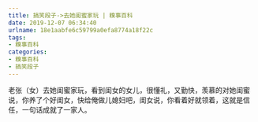 ```yaml
---
title: 搞笑段子->去她闺蜜家玩 | 糗事百科
date: 2019-12-07 06:34:40
urlname: 18e1aabfe6c59799a0efa8774a18f22c
tags: 
- 糗事百科
categories:
- 糗事百科
- 搞笑段子
---
```

老张（女）去她闺蜜家玩，看到闺女的女儿，很懂礼，又勤快，羡慕的对她闺蜜说，你养了个好闺女，快给俺做儿媳妇吧，闺女说，你看着好就领着，这就是信任，一句话成就了一家人。


